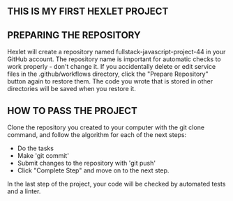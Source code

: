 ## THIS IS MY FIRST HEXLET PROJECT

## PREPARING THE REPOSITORY

Hexlet will create a repository named fullstack-javascript-project-44 in your GitHub account.
The repository name is important for automatic checks to work properly - don't change it.
If you accidentally delete or edit service files in the .github/workflows directory, click
the "Prepare Repository" button again to restore them. The code you wrote that is stored in
other directories will be saved when you restore it.

## HOW TO PASS THE PROJECT

Clone the repository you created to your computer with the git clone command,
and follow the algorithm for each of the next steps:

- Do the tasks
- Make 'git commit'
- Submit changes to the repository with 'git push'
- Click "Complete Step" and move on to the next step.

In the last step of the project, your code will be checked by automated tests and a linter.
